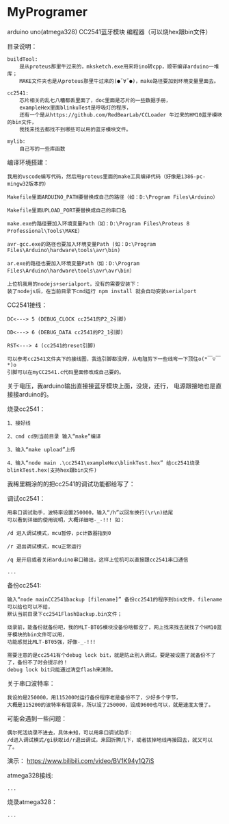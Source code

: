 # MyProgramer
arduino uno(atmega328) CC2541蓝牙模块 编程器（可以烧hex跟bin文件）

目录说明：

    buildTool: 
        是从proteus那里牛过来的，mksketch.exe用来将ino转cpp，顺带编译arduino一堆库；
        MAKE文件夹也是从proteus那里牛过来的(●ˇ∀ˇ●)，make路径要加到环境变量里面去。

    cc2541: 
        芯片相关的乱七八糟都丢里面了，doc里面是芯片的一些数据手册，
        exampleHex里面blinkuTest是呼吸灯的程序，
        还有一个是从https://github.com/RedBearLab/CCLoader 牛过来的HM10蓝牙模块的bin文件，
        我找来找去都找不到哪些可以用的蓝牙模块文件。

    mylib: 
        自己写的一些库函数

编译环境搭建：

    我用的vscode编写代码，然后用proteus里面的make工具编译代码（好像是i386-pc-mingw32版本的）

    Makefile里面ARDUINO_PATH要替换成自己的路径（如：D:\Program Files\Arduino）

    Makefile里面UPLOAD_PORT要替换成自己的串口名

    make.exe的路径要加入环境变量Path（如：D:\Program Files\Proteus 8 Professional\Tools\MAKE）

    avr-gcc.exe的路径也要加入环境变量Path (如：D:\Program Files\Arduino\hardware\tools\avr\bin)

    ar.exe的路径也要加入环境变量Path（如：D:\Program Files\Arduino\hardware\tools\avr\avr\bin）

    上位机我用的nodejs+serialport，没有的需要安装下：
    装了nodejs后，在当前目录下cmd运行 npm install 就会自动安装serialport


CC2541接线：

    DC<---> 5 (DEBUG_CLOCK cc2541的P2_2引脚)

    DD<---> 6 (DEBUG_DATA cc2541的P2_1引脚)

    RST<---> 4 (cc2541的reset引脚)

    可以参考cc2541文件夹下的接线图，我连引脚都没焊，从电阻剪下一些线弯一下顶住o(*￣▽￣*)o
    引脚可以在myCC2541.c代码里面修改成自己要的。


关于电压，我arduino输出直接接蓝牙模块上面，没烧，还行，
电源跟接地也是直接接arduino的。

烧录cc2541：

    1、接好线

    2、cmd cd到当前目录 输入“make”编译

    3、输入“make upload”上传

    4、输入“node main .\cc2541\exampleHex\blinkTest.hex” 给cc2541烧录blinkTest.hex(支持hex跟bin文件)

我稀里糊涂的的把cc2541的调试功能都给写了：

调试cc2541：

    用串口调试助手，波特率设置250000，输入“/h”以回车换行(\r\n)结尾
    可以看到详细的使用说明，大概详细吧-_-!!! 如：

    /d 进入调试模式，mcu暂停，pc计数器指到0

    /r 退出调试模式，mcu正常运行

    /q 是开启或者关闭arduino串口输出，这样上位机可以直接跟cc2541串口通信

    ...

备份cc2541:

    输入“node mainCC2541backup [filename]” 备份cc2541的程序到bin文件，filename可以给也可以不给，
    默认当前目录下cc2541FlashBackup.bin文件；

    烧录前，能备份就备份吧，我的MLT-BT05模块没备份啥都没了，网上找来找去就找了个HM10蓝牙模块的bin文件可以用，
    功能感觉比MLT-BT05强，好像-_-!!!

    需要注意的是cc2541有个debug lock bit，就是防止别人调试，要是被设置了就备份不了了，备份不了时会提示的！
    debug lock bit只能通过清空flash来清除。

关于串口波特率：

    我设的是250000，用115200时运行备份程序老是备份不了，少好多个字节，
    大概是115200的波特率有错误率，所以设了250000，设成9600也可以，就是速度太慢了。

可能会遇到一些问题：

    偶尔死活烧录不进去，具体未知，可以用串口调试助手:
    /d进入调试模式/gi获取id/r退出调试，来回折腾几下，或者拔掉地线再接回去，就又可以了。

演示：
    https://www.bilibili.com/video/BV1K94y1Q7iS

atmega328接线:

    ...

烧录atmega328：

    ...





